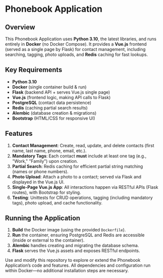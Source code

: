 # Phonebook Application

## Overview
This Phonebook Application uses **Python 3.10**, the latest libraries, and runs entirely in **Docker** (no Docker Compose). It provides a **Vue.js** frontend (served as a single page by Flask) for contact management, including searching, tagging, photo uploads, and **Redis** caching for fast lookups.

## Key Requirements
- **Python 3.10**  
- **Docker** (single container build & run)
- **Flask** (backend API + serves Vue.js single page)
- **Vue.js** (frontend logic, making API calls to Flask)
- **PostgreSQL** (contact data persistence)
- **Redis** (caching partial search results)
- **Alembic** (database creation & migrations)
- **Bootstrap** (HTML/CSS for responsive UI)

## Features
1. **Contact Management**: Create, read, update, and delete contacts (first name, last name, phone, email, etc.).  
2. **Mandatory Tags**: Each contact **must** include at least one tag (e.g., "Work," "Family") upon creation.  
3. **Partial Search**: Redis caching for efficient partial string matching (names or phone numbers).  
4. **Photo Upload**: Attach a photo to a contact; served via Flask and displayed in the Vue.js UI.  
5. **Single-Page Vue.js App**: All interactions happen via RESTful APIs (Flask routes), with Bootstrap for styling.  
6. **Testing**: Unittests for CRUD operations, tagging (including mandatory tags), photo upload, and cache functionality.

## Running the Application
1. **Build** the Docker image (using the provided `Dockerfile`).
2. **Run** the container, ensuring PostgreSQL and Redis are accessible (inside or external to the container).
3. **Alembic** handles creating and migrating the database schema.
4. **Flask** serves the Vue.js assets and exposes RESTful endpoints.

Use and modify this repository to explore or extend the Phonebook Application’s code and features. All dependencies and configuration run within Docker—no additional installation steps are necessary.

